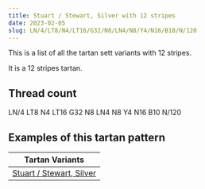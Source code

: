 ```yaml
---
title: Stuart / Stewart, Silver with 12 stripes
date: 2023-02-05
slug: LN/4/LT8/N4/LT16/G32/N8/LN4/N8/Y4/N16/B10/N/120
---
```

This is a list of all the tartan sett variants with 12 stripes.

It is a 12 stripes tartan.


## Thread count
LN/4 LT8 N4 LT16 G32 N8 LN4 N8 Y4 N16 B10 N/120

## Examples of this tartan pattern

| Tartan Variants |
|---------------|
| [Stuart / Stewart, Silver](/variants/ln/4/lt8/n4/lt16/g32/n8/ln4/n8/y4/n16/b10/n/120-b5480b0-g008000-lne0e0e0-lt806050-n808080-yf0c000)||
